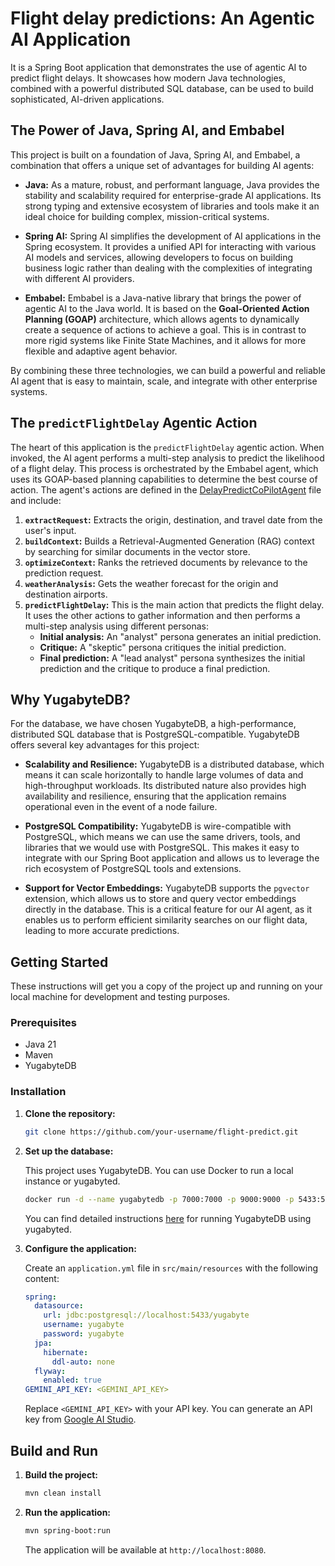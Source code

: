 # Flight delay predictions: An Agentic AI Application

It is a Spring Boot application that demonstrates the use of agentic AI to predict flight delays. It showcases how modern Java technologies, combined with a powerful distributed SQL database, can be used to build sophisticated, AI-driven applications.

## The Power of Java, Spring AI, and Embabel

This project is built on a foundation of Java, Spring AI, and Embabel, a combination that offers a unique set of advantages for building AI agents:

*   **Java:** As a mature, robust, and performant language, Java provides the stability and scalability required for enterprise-grade AI applications. Its strong typing and extensive ecosystem of libraries and tools make it an ideal choice for building complex, mission-critical systems.

*   **Spring AI:** Spring AI simplifies the development of AI applications in the Spring ecosystem. It provides a unified API for interacting with various AI models and services, allowing developers to focus on building business logic rather than dealing with the complexities of integrating with different AI providers.

*   **Embabel:** Embabel is a Java-native library that brings the power of agentic AI to the Java world. It is based on the **Goal-Oriented Action Planning (GOAP)** architecture, which allows agents to dynamically create a sequence of actions to achieve a goal. This is in contrast to more rigid systems like Finite State Machines, and it allows for more flexible and adaptive agent behavior.

By combining these three technologies, we can build a powerful and reliable AI agent that is easy to maintain, scale, and integrate with other enterprise systems.

## The `predictFlightDelay` Agentic Action

The heart of this application is the `predictFlightDelay` agentic action. When invoked, the AI agent performs a multi-step analysis to predict the likelihood of a flight delay. This process is orchestrated by the Embabel agent, which uses its GOAP-based planning capabilities to determine the best course of action. The agent's actions are defined in the [DelayPredictCoPilotAgent](src/main/java/io/ai/agent/DelayPredictCoPilot.java) file and include:

1.  **`extractRequest`:** Extracts the origin, destination, and travel date from the user's input.
2.  **`buildContext`:** Builds a Retrieval-Augmented Generation (RAG) context by searching for similar documents in the vector store.
3.  **`optimizeContext`:** Ranks the retrieved documents by relevance to the prediction request.
4.  **`weatherAnalysis`:** Gets the weather forecast for the origin and destination airports.
5.  **`predictFlightDelay`:** This is the main action that predicts the flight delay. It uses the other actions to gather information and then performs a multi-step analysis using different personas:
    *   **Initial analysis:** An "analyst" persona generates an initial prediction.
    *   **Critique:** A "skeptic" persona critiques the initial prediction.
    *   **Final prediction:** A "lead analyst" persona synthesizes the initial prediction and the critique to produce a final prediction.

## Why YugabyteDB?

For the database, we have chosen YugabyteDB, a high-performance, distributed SQL database that is PostgreSQL-compatible. YugabyteDB offers several key advantages for this project:

*   **Scalability and Resilience:** YugabyteDB is a distributed database, which means it can scale horizontally to handle large volumes of data and high-throughput workloads. Its distributed nature also provides high availability and resilience, ensuring that the application remains operational even in the event of a node failure.

*   **PostgreSQL Compatibility:** YugabyteDB is wire-compatible with PostgreSQL, which means we can use the same drivers, tools, and libraries that we would use with PostgreSQL. This makes it easy to integrate with our Spring Boot application and allows us to leverage the rich ecosystem of PostgreSQL tools and extensions.

*   **Support for Vector Embeddings:** YugabyteDB supports the `pgvector` extension, which allows us to store and query vector embeddings directly in the database. This is a critical feature for our AI agent, as it enables us to perform efficient similarity searches on our flight data, leading to more accurate predictions.

## Getting Started

These instructions will get you a copy of the project up and running on your local machine for development and testing purposes.

### Prerequisites

* Java 21
* Maven
* YugabyteDB

### Installation

1.  **Clone the repository:**

    ```bash
    git clone https://github.com/your-username/flight-predict.git
    ```

2.  **Set up the database:**

    This project uses YugabyteDB. You can use Docker to run a local instance or yugabyted.

    ```bash
    docker run -d --name yugabytedb -p 7000:7000 -p 9000:9000 -p 5433:5433 yugabytedb/yugabytedb:latest bin/yugabyted start --daemon=false
    ```
    You can find detailed instructions [here](https://docs.yugabyte.com/stable/reference/configuration/yugabyted/) for running YugabyteDB using yugabyted.

3.  **Configure the application:**

    Create an `application.yml` file in `src/main/resources` with the following content:

    ```yaml
    spring:
      datasource:
        url: jdbc:postgresql://localhost:5433/yugabyte
        username: yugabyte
        password: yugabyte
      jpa:
        hibernate:
          ddl-auto: none
      flyway:
        enabled: true
    GEMINI_API_KEY: <GEMINI_API_KEY>
    ```

    Replace `<GEMINI_API_KEY>` with your API key. You can generate an API key from [Google AI Studio](https://aistudio.google.com/app/apikey).

## Build and Run

1.  **Build the project:**

    ```bash
    mvn clean install
    ```

2.  **Run the application:**

    ```bash
    mvn spring-boot:run
    ```

    The application will be available at `http://localhost:8080`.
